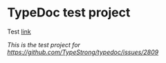 TypeDoc test project
====================

Test [link](https://example.com/info.html)

*This is the test project for https://github.com/TypeStrong/typedoc/issues/2809*
